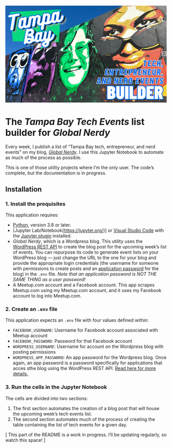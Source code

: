 ![Hero image: Tampa Bay Tech, Entrepreneur, and Nerd Events Builder](./_images/tampa_bay_tech_events_list_builder.jpg)

# The _Tampa Bay Tech Events_ list builder for _Global Nerdy_

Every week, I publish a list of “Tampa Bay tech, entrepreneur, and nerd events” on my blog, [_Global Nerdy_](https://www.globalnerdy.com/). I use this Jupyter Notebook to automate as much of the process as possible.


This is one of those utility projects where I’m the only user. The code’s complete, but the documentation is in progress.

## Installation

### 1. Install the prequisites
This application requires:

- [Python](https://www.python.org/), version 3.8 or later.
- [Jupyter Lab/Notebook(https://jupyter.org/)] or [Visual Studio Code](https://code.visualstudio.com/) with the [Jupyter plugin](https://code.visualstudio.com/docs/datascience/jupyter-notebooks) installed.
- _Global Nerdy_, which is a Wordpress blog. This utility uses the [WordPress REST API](https://developer.wordpress.org/rest-api/) to create the blog post for the upcoming week’s list of events. You can repurpose its code to generate event lists on your WordPress blog — just change the URL to the one for your blog and provide the appropriate login credentials (the username for someone with permissions to create posts and an [application password](https://melapress.com/wordpress-application-passwords/) for the blog) in the `.env` file. _Note that an application password is NOT THE SAME THING as a user password!_
- A Meetup.com account and a Facebook account. This app scrapes Meetup.com using my Meetup.com account, and it uses my Facebook account to log into Meetup.com.

### 2. Create an `.env` file
This application expects an `.env` file with four values defined within:

- `FACEBOOK_USERNAME`: Username for Facebook account associated with Meetup account
- `FACEBOOK_PASSWORD`: Password for that Facebook account
- `WORDPRESS_USERNAME`: Username for account on the Wordpress blog with posting permissions
- `WORDPRESS_APP_PASSWORD`: An app password for the Wordpress blog. Once again, an app password is a password specifically for applications that acces sthe blog using the WordPress REST API. [Read here for more details.](https://melapress.com/wordpress-application-passwords/)

### 3. Run the cells in the Jupyter Notebook
The cells are divided into two sections:

1. The first section automates the creation of a blog post that will house the upcoming week’s tech events list.
2. The second section automates much of the process of creating the table containing the list of tech events for a given day.

[ This part of the README is a work in progress. I’ll be updating regularly, so watch this space! ]